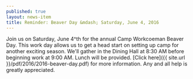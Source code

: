 ```yaml
---
published: true
layout: news-item
title: Reminder: Beaver Day &mdash; Saturday, June 4, 2016
---
```


Join us on Saturday, June 4^th for the annual Camp Workcoeman Beaver Day. This work day allows us to get a head start on setting up camp for another exciting season. We'll gather in the Dining Hall at 8:30 AM before beginning work at 9:00 AM. Lunch will be provided. [Click here]({{ site.url }}/pdf/2016/2016-beaver-day.pdf) for more information. Any and all help is greatly appreciated.
